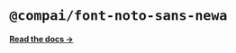 # `@compai/font-noto-sans-newa`

[**Read the docs &rarr;**](https://components.ai/docs/typefaces/noto-sans-newa)
